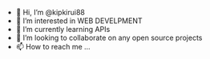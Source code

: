 - 👋 Hi, I’m @kipkirui88
- 👀 I’m interested in WEB DEVELPMENT 
- 🌱 I’m currently learning APIs 
- 💞️ I’m looking to collaborate on any open source projects
- 📫 How to reach me ...

<!---
kipkirui88/kipkirui88 is a ✨ special ✨ repository because its `README.md` (this file) appears on your GitHub profile.
You can click the Preview link to take a look at your changes.
--->
